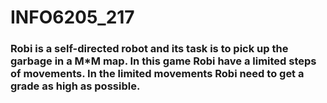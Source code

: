 # INFO6205_217
### Robi is a self-directed robot and its task is to pick up the garbage in a M*M map. In this game Robi have a limited steps of movements.  In the limited movements Robi need to get a grade as high as possible.
